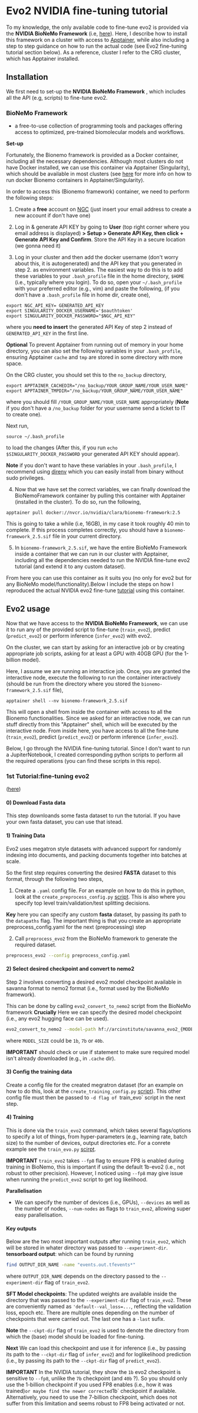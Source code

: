 # Evo2 NVIDIA fine-tuning tutorial

To my knowledge, the only available code to fine-tune evo2 is provided via the **NVIDIA BioNeMo Framework** (i.e,  [here](https://docs.nvidia.com/bionemo-framework/latest/user-guide/examples/bionemo-evo2/fine-tuning-tutorial/)). Here, I describe how to install this framework on a cluster with access to [Apptainer](https://apptainer.org), while also including a step to step guidance on how to run the actual code (see Evo2 fine-tuning tutorial section below). As a reference, cluster I refer to the CRG cluster, which has Apptainer installed.

## Installation

We first need to set-up the **NVIDIA BioNeMo Framework** , which includes all the API (e.g, scripts) to fine-tune evo2.

### BioNeMo Framework

- a free-to-use collection of programming tools and packages offering access to optimized, pre-trained biomolecular models and workflows.

**Set-up**

Fortunately, the Bionemo framework is provided as a Docker container, including all the necessary dependencies. Although most clusters do not have Docker installed, we can use this container via Apptainer (Singularity), which should be available in most clusters (see [here](https://developer.nvidia.com/blog/docker-compatibility-singularity-hpc/) for more info on how to run docker Bionemo containers in Apptainer/Singularity).

In order to access this (Bionemo framework) container, we need to perform the following steps: 

1. Create a **free** account on [NGC](https://ngc.nvidia.com/signin) (just insert your email address to create a new account if don't have one)

2. Log in & generate API KEY by going to **User** (top right corner where you email address is displayed) **> Setup > Generate API Key, then click + Generate API Key and Confirm**. Store the API Key in a secure location (we gonna need it)

3. Log in your cluster and then add the docker username (don't worry about this, it is autogenerated) and the API key that you generated in step 2. as environment variables. The easiest way to do this is to 
	add these variables to your `.bash_profile` file in the home directory, `$HOME` (i.e., typically where you login). 
	To do so, open your `~/.bash_profile` with your preferred editor (e.g., vim) and paste the following, (if you don't have a `.bash_profile` file in home dir, create one),
```
export NGC_API_KEY= GENERATED_API_KEY
export SINGULARITY_DOCKER_USERNAME='$oauthtoken'
export SINGULARITY_DOCKER_PASSWORD="$NGC_API_KEY"
```
where you **need to insert** the generated API Key of step 2 instead of `GENERATED_API_KEY` in the first line.

**Optional** To prevent Apptainer from running out of memory in your home directory, you can also set the following variables in your `.bash_profile`, ensuring Apptainer `cache` and  `tmp` are stored in some directory with more space.

On the CRG cluster, you should set this to the `no_backup` directory,
```
export APPTAINER_CACHEDIR="/no_backup/YOUR_GROUP_NAME/YOUR_USER_NAME"
export APPTAINER_TMPDIR="/no_backup/YOUR_GROUP_NAME/YOUR_USER_NAME"
```
where you should fill `/YOUR_GROUP_NAME/YOUR_USER_NAME` appropriately (**Note** if you don't have a `/no_backup` folder for your username send a ticket to IT to create one).

Next run,
```
source ~/.bash_profile
```

to load the changes (After this, if you run `echo $SINGULARITY_DOCKER_PASSWORD` your generated API KEY should appear).

**Note** if you don't want to have these variables in your `.bash_profile`, I recommend using [direnv](https://direnv.net/docs/installation.html) which you can easily install from binary without sudo privileges.

4. Now that we have set the correct variables, we can finally download the BioNemoFramework container by pulling this container with Apptainer (installed in the cluster). To do so, run the following,
```
apptainer pull docker://nvcr.io/nvidia/clara/bionemo-framework:2.5
```
This is going to take a while (i.e, 16GB), in my case it took roughly 40 min to complete. If this process completes correctly, you should have a `bionemo-framework_2.5.sif` file in your current directory.

5. In `bionemo-framework_2.5.sif`, we have the entire BioNeMo Framework inside a container that we can run in our cluster with Apptainer, including  all the dependencies needed to run the NVIDIA fine-tune evo2 tutorial (and extend it to any custom dataset).

From here you can use this container as it suits you (no only for evo2 but for any BioNeMo model/functionality).Below I include the steps on how I reproduced the actual NVIDIA evo2 fine-tune [tutorial](https://docs.nvidia.com/bionemo-framework/latest/user-guide/examples/bionemo-evo2/fine-tuning-tutorial/) using this container.

## Evo2 usage

Now that we have access to the **NVIDIA BioNeMo Framework**, we can use it to run any of the provided script to fine-tune (`train_evo2`), predict (`predict_evo2`) or perform inference (`infer_evo2`) with evo2.

On the cluster, we can start by asking for an interactive job or by creating appropriate job scripts, asking for at least a GPU with 40GB GPU (for the 1-billion model).

Here, I assume we are running an interactice job.
Once, you are granted the interactive node, execute the following to run the container interactively (should be run from the directory where you stored the `bionemo-framework_2.5.sif` file),
```
apptainer shell --nv bionemo-framework_2.5.sif
```
This will open a shell from inside the container with access to all the Bionemo functionalities. 
Since we asked for an interactive node, we can run stuff directly from this "Apptainer" shell, which will be executed by the interactive node.
From inside here, you have access to all the fine-tune (`train_evo2`), predict (`predict_evo2`) or perform inference (`infer_evo2`).

Below, I go through the NVIDIA fine-tuning tutorial. Since I don't want to run a JupiterNotebook, I created corresponding python scripts to perform all the required operations (you can find these scripts in this repo).


### 1st Tutorial:fine-tuning evo2
([here](https://docs.nvidia.com/bionemo-framework/latest/user-guide/examples/bionemo-evo2/fine-tuning-tutorial/))

#### 0) Download Fasta data
This step downloands some fasta dataset to run the tutorial. If you have your own fasta dataset, you can use that istead.

#### 1) Training Data
 Evo2 uses megatron style datasets with advanced support for randomly indexing into documents, and packing documents together into batches at scale.
 
So the first step requires converting the desired **FASTA** dataset to this format, through the following two steps,
1. Create a `.yaml` config file. For an example on how to do this in python, look at the `create_preprocess_config.py` [script](https://github.com/michele1993/FineTuning-Evo2/blob/master/get_data.py). This is also where you specify top level train/validation/test splitting decisions. 

**Key** here you can specify any custom **fasta** dataset, by passing its path to the `datapaths` flag. The important thing is that you create an appropriate preprocess_config.yaml for the next (preprocessing) step

2. Call `preprocess_evo2` from the BioNeMo framework to generate the required dataset.
```bash
preprocess_evo2 --config preprocess_config.yaml
```

#### 2) Select desired checkpoint and convert to nemo2
Step 2 involves converting a desired evo2 model checkpoint available in savanna format to nemo2 format (i.e., format used by the BioNeMo framework).

This can be done by calling `evo2_convert_to_nemo2` script from the BioNeMo framework
**Crucially** Here we can specify the desired model checkpoint (i.e., any evo2 hugging face can be used).

```bash
evo2_convert_to_nemo2 --model-path hf://arcinstitute/savanna_evo2_{MODEL_SIZE}_base --model-size {MODEL_SIZE} --output-dir nemo2_evo2_{MODEL_SIZE}_8k
```
where `MODEL_SIZE` could be `1b`, `7b` or `40b`.

**IMPORTANT** should check or use if statement to make sure required model isn't already downloaded (e.g., in `.cache` dir).

#### 3) Config the training data
Create a config file for the created megratron dataset (for an example on how to do this, look at the `create_training_config.py` [script](https://github.com/michele1993/FineTuning-Evo2/blob/master/create_training_config.py)). This other config file must then be passed to `-d flag of `train_evo` script in the next step.


#### 4) Training
This is done via the `train_evo2` command, which takes several flags/options to specify a lot of things, from hyper-parameters (e.g., learning rate, batch size) to the number of devices, output directories etc. For a conrete example see the `train_evo.py` [scirpt](https://github.com/michele1993/FineTuning-Evo2/blob/master/train_evo.py).

**IMPORTANT** `train_evo2` takes `--fp8` flag to ensure FP8 is enabled during training in BioNemo, this is important if using the default 1b-evo2 (i.e., not robust to other precision).
However, I noticed using `--fp8` may give issue when running the `predict_evo2` script to get log likelihood.

**Parallelisation**
- We can specify the number of devices (i.e., GPUs), `--devices` as well as the number of nodes, `--num-nodes` as flags to `train_evo2`, allowing super easy parallelisation.

#### Key outputs
Below are the two most important outputs after running `train_evo2`, which will be stored in whater directory was passed to `--experiment-dir`.
**tensorboard output**: which can be found by running
```bash
find OUTPUT_DIR_NAME -name "events.out.tfevents*"
``` 
where `OUTPUT_DIR_NAME` depends on the directory passed to the `--experiment-dir` flag of `train_evo2`.

**SFT Model checkpoints**: The updated weights are available inside the directory that was passed to the `--experiment-dir` flag of `train_evo2`. These are conveniently named  as `'default--val_loss=...`,  reflecting the validation loss, epoch etc. There are multiple ones depending on the number of checkpoints that were carried out. The last one has a `-last` sufix. 

**Note** the `--ckpt-dir` flag of `train_evo2` is used to denote the directory from which the (base) model should be loaded for fine-tuning.

**Next** We can load this checkpoint and use it for inference (i.e., by passing its path to the `--ckpt-dir` flag of `infer_evo2`) and for loglikelihood prediction (i.e., by passing its path to the `--ckpt-dir` flag of `predict_evo2`).


**IMPORTANT** In the NVIDIA tutorial, they show the `1b` evo2 checkpoint is sensitive to `--fp8`, unlike the `7b` checkpoint (and `40b` ?). So you should only use the 1-billion checkpoint if you used FP8 enables (i.e., how it was trained)` or maybe find the newer corrected `1b` checkpoint if available. Alternatively, you need to use the 7-billion checkpoint, which does not suffer from this limitation and seems robust to FP8 being activated or not.

